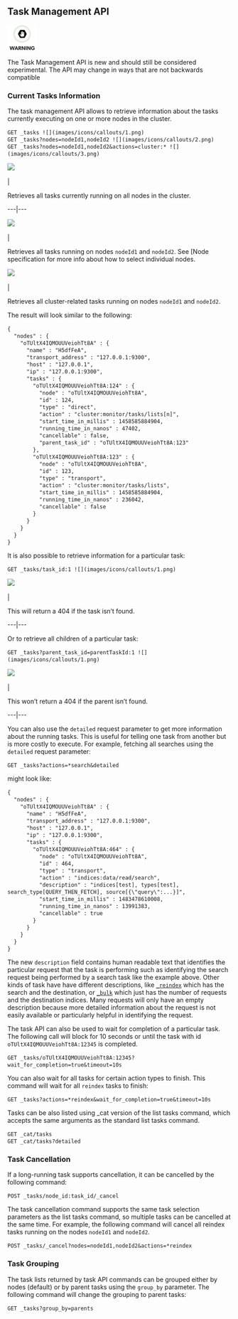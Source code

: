 ## Task Management API

![Warning](images/icons/warning.png)

The Task Management API is new and should still be considered experimental. The API may change in ways that are not backwards compatible 

### Current Tasks Information

The task management API allows to retrieve information about the tasks currently executing on one or more nodes in the cluster.
    
    
    GET _tasks ![](images/icons/callouts/1.png)
    GET _tasks?nodes=nodeId1,nodeId2 ![](images/icons/callouts/2.png)
    GET _tasks?nodes=nodeId1,nodeId2&actions=cluster:* ![](images/icons/callouts/3.png)

![](images/icons/callouts/1.png)

| 

Retrieves all tasks currently running on all nodes in the cluster.   
  
---|---  
  
![](images/icons/callouts/2.png)

| 

Retrieves all tasks running on nodes `nodeId1` and `nodeId2`. See [Node specification for more info about how to select individual nodes.   
  
![](images/icons/callouts/3.png)

| 

Retrieves all cluster-related tasks running on nodes `nodeId1` and `nodeId2`.   
  
The result will look similar to the following:
    
    
    {
      "nodes" : {
        "oTUltX4IQMOUUVeiohTt8A" : {
          "name" : "H5dfFeA",
          "transport_address" : "127.0.0.1:9300",
          "host" : "127.0.0.1",
          "ip" : "127.0.0.1:9300",
          "tasks" : {
            "oTUltX4IQMOUUVeiohTt8A:124" : {
              "node" : "oTUltX4IQMOUUVeiohTt8A",
              "id" : 124,
              "type" : "direct",
              "action" : "cluster:monitor/tasks/lists[n]",
              "start_time_in_millis" : 1458585884904,
              "running_time_in_nanos" : 47402,
              "cancellable" : false,
              "parent_task_id" : "oTUltX4IQMOUUVeiohTt8A:123"
            },
            "oTUltX4IQMOUUVeiohTt8A:123" : {
              "node" : "oTUltX4IQMOUUVeiohTt8A",
              "id" : 123,
              "type" : "transport",
              "action" : "cluster:monitor/tasks/lists",
              "start_time_in_millis" : 1458585884904,
              "running_time_in_nanos" : 236042,
              "cancellable" : false
            }
          }
        }
      }
    }

It is also possible to retrieve information for a particular task:
    
    
    GET _tasks/task_id:1 ![](images/icons/callouts/1.png)

![](images/icons/callouts/1.png)

| 

This will return a 404 if the task isn’t found.   
  
---|---  
  
Or to retrieve all children of a particular task:
    
    
    GET _tasks?parent_task_id=parentTaskId:1 ![](images/icons/callouts/1.png)

![](images/icons/callouts/1.png)

| 

This won’t return a 404 if the parent isn’t found.   
  
---|---  
  
You can also use the `detailed` request parameter to get more information about the running tasks. This is useful for telling one task from another but is more costly to execute. For example, fetching all searches using the `detailed` request parameter:
    
    
    GET _tasks?actions=*search&detailed

might look like:
    
    
    {
      "nodes" : {
        "oTUltX4IQMOUUVeiohTt8A" : {
          "name" : "H5dfFeA",
          "transport_address" : "127.0.0.1:9300",
          "host" : "127.0.0.1",
          "ip" : "127.0.0.1:9300",
          "tasks" : {
            "oTUltX4IQMOUUVeiohTt8A:464" : {
              "node" : "oTUltX4IQMOUUVeiohTt8A",
              "id" : 464,
              "type" : "transport",
              "action" : "indices:data/read/search",
              "description" : "indices[test], types[test], search_type[QUERY_THEN_FETCH], source[{\"query\":...}]",
              "start_time_in_millis" : 1483478610008,
              "running_time_in_nanos" : 13991383,
              "cancellable" : true
            }
          }
        }
      }
    }

The new `description` field contains human readable text that identifies the particular request that the task is performing such as identifying the search request being performed by a search task like the example above. Other kinds of task have have different descriptions, like [`_reindex`](docs-reindex.html) which has the search and the destination, or [`_bulk`](docs-bulk.html) which just has the number of requests and the destination indices. Many requests will only have an empty description because more detailed information about the request is not easily available or particularly helpful in identifying the request.

The task API can also be used to wait for completion of a particular task. The following call will block for 10 seconds or until the task with id `oTUltX4IQMOUUVeiohTt8A:12345` is completed.
    
    
    GET _tasks/oTUltX4IQMOUUVeiohTt8A:12345?wait_for_completion=true&timeout=10s

You can also wait for all tasks for certain action types to finish. This command will wait for all `reindex` tasks to finish:
    
    
    GET _tasks?actions=*reindex&wait_for_completion=true&timeout=10s

Tasks can be also listed using _cat version of the list tasks command, which accepts the same arguments as the standard list tasks command.
    
    
    GET _cat/tasks
    GET _cat/tasks?detailed

### Task Cancellation

If a long-running task supports cancellation, it can be cancelled by the following command:
    
    
    POST _tasks/node_id:task_id/_cancel

The task cancellation command supports the same task selection parameters as the list tasks command, so multiple tasks can be cancelled at the same time. For example, the following command will cancel all reindex tasks running on the nodes `nodeId1` and `nodeId2`.
    
    
    POST _tasks/_cancel?nodes=nodeId1,nodeId2&actions=*reindex

### Task Grouping

The task lists returned by task API commands can be grouped either by nodes (default) or by parent tasks using the `group_by` parameter. The following command will change the grouping to parent tasks:
    
    
    GET _tasks?group_by=parents
